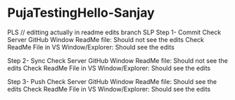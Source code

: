 # PujaTestingHello-Sanjay
PLS
// editting actually in readme edits branch
SLP
Step 1- Commit
Check Server GitHub Window ReadMe file: Should not see the edits
Check ReadMe File in VS Window/Explorer: Should see the edits

Step 2- Sync
Check Server GitHub Window ReadMe file: Should not see the edits
Check ReadMe File in VS Window/Explorer: Should see the edits

Step 3- Push
Check Server GitHub Window ReadMe file: Should see the edits
Check ReadMe File in VS Window/Explorer: Should see the edits

